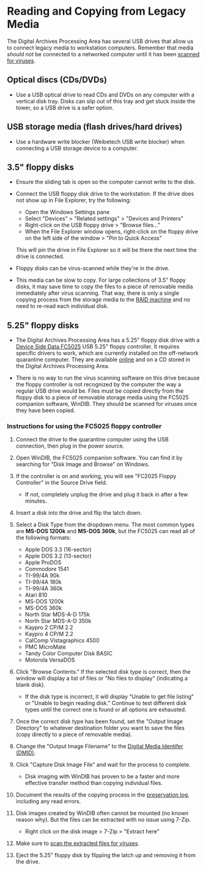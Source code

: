 # Reading and Copying from Legacy Media 

The Digital Archives Processing Area has several USB drives that allow us to connect legacy media to workstation computers. Remember that media *should not* be connected to a networked computer until it has been [scanned for viruses](./virus-scanning.md).

## Optical discs (CDs/DVDs)
* Use a USB optical drive to read CDs and DVDs on any computer with a vertical disk tray. Disks can slip out of this tray and get stuck inside the tower, so a USB drive is a safer option.

## USB storage media (flash drives/hard drives)
* Use a hardware write blocker (Weibetech USB write blocker) when connecting a USB storage device to a computer. 

## 3.5" floppy disks

* Ensure the sliding tab is open so the computer cannot write to the disk.

* Connect the USB floppy disk drive to the workstation. If the drive does not show up in File Explorer, try the following:
    * Open the Windows Settings pane
    * Select "Devices" > "Related settings" > "Devices and Printers"
    * Right-click on the USB floppy drive > "Browse files..."
    * When the File Explorer window opens, right-click on the floppy drive on the left side of the window > "Pin to Quick Access"

    This will pin the drive in File Explorer so it will be there the next time the drive is connected.

* Floppy disks can be virus-scanned while they're in the drive.

* This media can be slow to copy. For large collections of 3.5" floppy disks, it may save time to copy the files to a piece of removable media immediately after virus scanning. That way, there is only a single copying process from the storage media to the [RAID machine](./copy-to-raid.md) and no need to re-read each individual disk.

## 5.25" floppy disks

* The Digital Archives Processing Area has a 5.25" floppy disk drive with a [Device Side Data FC5025](http://www.deviceside.com/fc5025.html) USB 5.25" floppy controller. It requires specific drivers to work, which are currently installed on the off-network quarantine computer. They are available [online](http://www.deviceside.com/drivers.html) and on a CD stored in the Digital Archives Processing Area.

* There is no way to run the virus scanning software on this drive because the floppy controller is not recognized by the computer the way a regular USB drive would be. Files must be copied directly from the floppy disk to a piece of removable storage media using the FC5025 companion software, WinDIB. They should be scanned for viruses once they have been copied.

### Instructions for using the FC5025 floppy controller

1. Connect the drive to the quarantine computer using the USB connection, then plug in the power source. 

2. Open WinDIB, the FC5025 companion software. You can find it by searching for "Disk Image and Browse" on Windows. 

3. If the controller is on and working, you will see "FC2025 Floppy Controller" in the Source Drive field. 
    * If not, completely unplug the drive and plug it back in after a few minutes.

4. Insert a disk into the drive and flip the latch down.

5. Select a Disk Type from the dropdown menu. The most common types are **MS-DOS 1200k** and **MS-DOS 360k**, but the FC5025 can read all of the following formats:

    * Apple DOS 3.3 (16-sector)
    * Apple DOS 3.2 (13-sector)
    * Apple ProDOS
    * Commodore 1541
    * TI-99/4A 90k
    * TI-99/4A 180k
    * TI-99/4A 360k
    * Atari 810
    * MS-DOS 1200k
    * MS-DOS 360k
    * North Star MDS-A-D 175k
    * North Star MDS-A-D 350k
    * Kaypro 2 CP/M 2.2
    * Kaypro 4 CP/M 2.2
    * CalComp Vistagraphics 4500
    * PMC MicroMate
    * Tandy Color Computer Disk BASIC
    * Motorola VersaDOS

6. Click "Browse Contents." If the selected disk type is correct, then the window will display a list of files or "No files to display" (indicating a blank disk). 
    * If the disk type is incorrect, it will display "Unable to get file listing" or "Unable to begin reading disk." Continue to test different disk types until the correct one is found or all options are exhausted.

7. Once the correct disk type has been found, set the "Output Image Directory" to whatever destination folder you want to save the files (copy directly to a piece of removable media).

8. Change the "Output Image Filename" to the [Digital Media Identifer (DMID)](./digital-media-identifier.md).

9. Click "Capture Disk Image File" and wait for the process to complete.
    * Disk imaging with WinDIB has proven to be a faster and more effective transfer method than copying individual files.

10. Document the results of the copying process in the [preservation log](./preservation-log.md), including any read errors.

11. Disk images created by WinDIB often cannot be mounted (no known reason why). But the files can be extracted with no issue using 7-Zip.
    * Right click on the disk image > 7-Zip > "Extract here"

12. Make sure to [scan the extracted files for viruses](./virus-scanning.md). 

13. Eject the 5.25" floppy disk by flipping the latch up and removing it from the drive.
